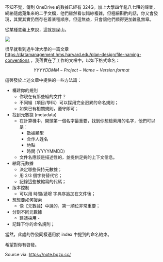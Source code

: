 不知不覺，傳到 OneDrive 的數據已經有 324G。加上大學四年亂八七糟的課業，網絡隨處蒐集來的二手文檔，他們雖然看似錯綜複雜，但極細斟酌的話，你又會發現，其實其實仍然存在着某種順序，但這無益，只會讓他們顯得更加雜亂無章。

從某種意義上來說，這就是屎山。

![](https://raw.githack.com/bGZo/assets/dev/2024/20241102201058.png)

很早就看到過牛津大學的一篇文章 https://datamanagement.hms.harvard.edu/plan-design/file-naming-conventions ，我落實在了工作的文檔中，以如下格式命名：

$$YYYYDDMM-Project-Name-Version.format$$

這啓發於上述文章中提供的一些方法論：

- 構建你的規則
    - 你現在有那些組的文件？
    - 不同組（項目/學科）可以採用完全迥異的命名規則；
    - 如果已有相關規則，遵守即可；
- 找到元數據 (metadata)
    - 在計算機中，開頭第一個名字最重要，找到你想檢索用的名字，他們可以是：
        - 數據類型
        - 合作人姓名
        - 地點
        - 時間 (YYYYMMDD)
    - 文件名應該是描述性的，並提供足夠的上下文信息。
- 縮寫元數據
    - 決定哪些保持元數據；
    - 用 2/3 個字符替代它；
    - 記錄這些被縮寫的代碼；
- 版本控制
    - 可以用 時間/遞增 字典序追加在文件後；
- 想想要如何搜索
    - 像【元數據】中說的，第一順位非常重要；
- 分割不同元數據
    - 建議採用 `-`
- 記錄下你的命名規則；

當然，此處的啓發同樣適用於 index 中提到的命名約束。

希望對你有啓發。

Source via: https://note.bgzo.cc/